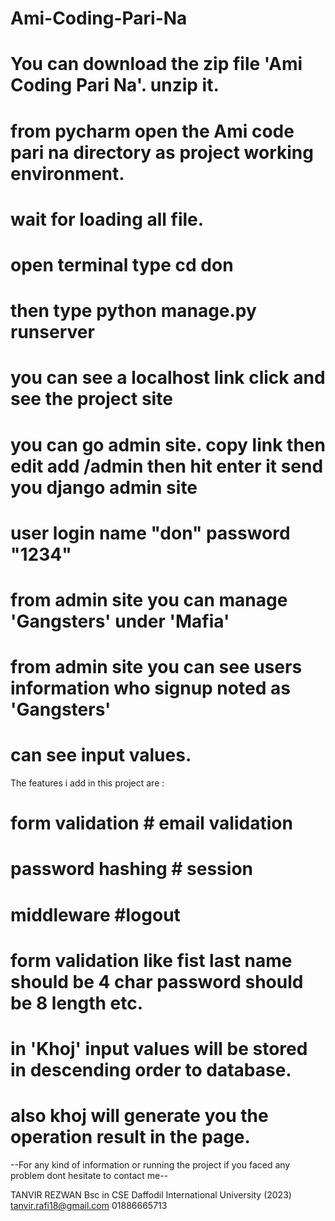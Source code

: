 # Ami-Coding-Pari-Na
# You can download the zip file 'Ami Coding Pari Na'. unzip it.
# from pycharm open the Ami code pari na directory as project working environment.
# wait for loading all file.
# open terminal type cd don
# then type python manage.py runserver
# you can see a localhost link click and see the project site
# you can go admin site. copy link then edit add /admin then hit enter it send you django admin site
# user login name "don" password "1234"
# from admin site you can manage 'Gangsters' under 'Mafia'
# from admin site you can see users information who signup noted as 'Gangsters'
# can see input values.

The features i add in this project are : 
# form validation # email validation
# password hashing # session 
# middleware  #logout
# form validation like fist last name should be 4 char password should be 8 length etc.
# in 'Khoj' input values will be stored in descending order to database.
# also khoj will generate you the operation result in the page.


--For any kind of information or running the project if you faced any problem dont hesitate to contact me--


TANVIR REZWAN
Bsc in CSE Daffodil International University (2023)
tanvir.rafi18@gmail.com
01886665713
